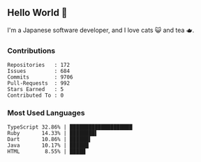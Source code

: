 ## Hello World 👋

I'm a Japanese software developer, and I love cats 😺 and tea 🫖.

### Contributions

    Repositories   : 172
    Issues         : 684
    Commits        : 9706
    Pull-Requests  : 992
    Stars Earned   : 5
    Contributed To : 0

### Most Used Languages

    TypeScript 32.86% | ████████████████████
    Ruby       14.33% | ████████▌
    Dart       10.86% | ██████▌
    Java       10.17% | ██████
    HTML        8.55% | █████
